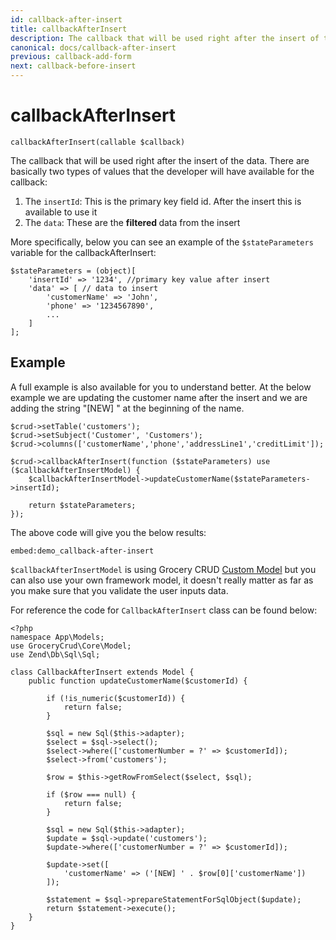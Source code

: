 ```yaml
---
id: callback-after-insert
title: callbackAfterInsert
description: The callback that will be used right after the insert of the data.
canonical: docs/callback-after-insert
previous: callback-add-form
next: callback-before-insert
---
```


# callbackAfterInsert

<pre><code class="language-php">callbackAfterInsert(callable $callback)</code></pre>
The callback that will be used right after the insert of the data. There are basically two types of values that the developer will have available for the callback:
<ol>
 	<li>The <code>insertId</code>: This is the primary key field id. After the insert this is available to use it</li>
 	<li>The <code>data</code>: These are the <strong>filtered </strong>data from the insert</li>
</ol>

More specifically, below you can see an example of the <code>$stateParameters</code> variable for the callbackAfterInsert:
<pre><code class="language-php">$stateParameters = (object)[
    'insertId' => '1234', //primary key value after insert
    'data' => [ // data to insert
        'customerName' => 'John',
        'phone' => '1234567890',
        ...
    ]
];</code></pre>

## Example

A full example is also available for you to understand better. 
At the below example we are updating the customer name after the insert and we are adding 
the string "[NEW] " at the beginning of the name.
<pre><code class="language-php">$crud->setTable('customers');
$crud->setSubject('Customer', 'Customers');
$crud->columns(['customerName','phone','addressLine1','creditLimit']);

$crud->callbackAfterInsert(function ($stateParameters) use ($callbackAfterInsertModel) {
    $callbackAfterInsertModel->updateCustomerName($stateParameters->insertId);

    return $stateParameters;
});</code></pre>

The above code will give you the below results:

`embed:demo_callback-after-insert`

`$callbackAfterInsertModel` is using Grocery CRUD [Custom Model](/docs/custom-model) but you can also use your own framework model, it doesn't really matter as far as you make sure that you validate the user inputs data.

For reference the code for `CallbackAfterInsert` class can be found below:

<pre><code class="language-php">&lt;?php
namespace App\Models;
use GroceryCrud\Core\Model;
use Zend\Db\Sql\Sql;

class CallbackAfterInsert extends Model {
    public function updateCustomerName($customerId) {

        if (!is_numeric($customerId)) {
            return false;
        }

        $sql = new Sql($this->adapter);
        $select = $sql->select();
        $select->where(['customerNumber = ?' => $customerId]);
        $select->from('customers');

        $row = $this->getRowFromSelect($select, $sql);

        if ($row === null) {
            return false;
        }

        $sql = new Sql($this->adapter);
        $update = $sql->update('customers');
        $update->where(['customerNumber = ?' => $customerId]);

        $update->set([
            'customerName' => ('[NEW] ' . $row[0]['customerName'])
        ]);

        $statement = $sql->prepareStatementForSqlObject($update);
        return $statement->execute();
    }
}</code></pre>
